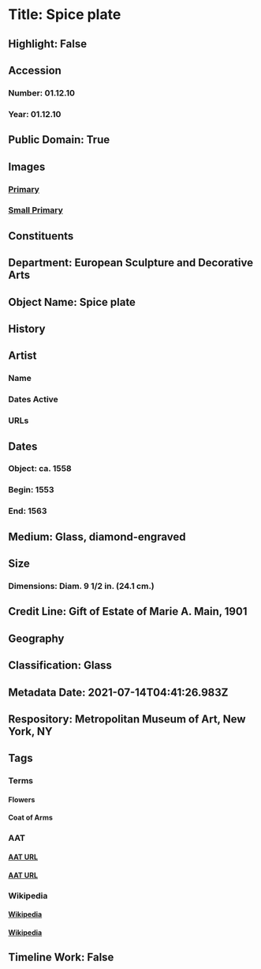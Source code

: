 # Title: Spice plate
## Highlight: False
## Accession
### Number: 01.12.10
### Year: 01.12.10
## Public Domain: True
## Images
### [Primary](https://images.metmuseum.org/CRDImages/es/original/PLATE01_50JJ.jpg)
### [Small Primary](https://images.metmuseum.org/CRDImages/es/web-large/PLATE01_50JJ.jpg)
## Constituents
## Department: European Sculpture and Decorative Arts
## Object Name: Spice plate
## History
## Artist
### Name
### Dates Active
### URLs
## Dates
### Object: ca. 1558
### Begin: 1553
### End: 1563
## Medium: Glass, diamond-engraved
## Size
### Dimensions: Diam. 9 1/2 in. (24.1 cm.)
## Credit Line: Gift of Estate of Marie A. Main, 1901
## Geography
## Classification: Glass
## Metadata Date: 2021-07-14T04:41:26.983Z
## Respository: Metropolitan Museum of Art, New York, NY
## Tags
### Terms
#### Flowers
#### Coat of Arms
### AAT
#### [AAT URL](http://vocab.getty.edu/page/aat/300132399)
#### [AAT URL](http://vocab.getty.edu/page/aat/300126352)
### Wikipedia
#### [Wikipedia]()
#### [Wikipedia]()
## Timeline Work: False